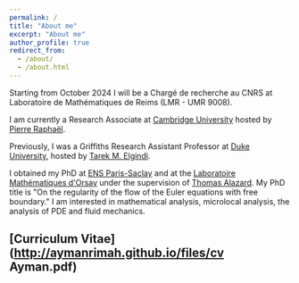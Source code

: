 ```yaml
---
permalink: /
title: "About me"
excerpt: "About me"
author_profile: true
redirect_from: 
  - /about/
  - /about.html
---
```

Starting from October 2024 I will be a Chargé de recherche au CNRS at Laboratoire de Mathématiques de Reims (LMR - UMR 9008).

I am currently a Research Associate at [Cambridge University](https://www.maths.cam.ac.uk/) hosted by [Pierre Raphaël](https://www.maths.cam.ac.uk/person/pr463).

Previously, I was a Griffiths Research Assistant Professor at [Duke University](https://math.duke.edu/), hosted by [Tarek M. Elgindi](https://sites.google.com/view/tarekelgindi/home).

I obtained my PhD at [ENS Paris-Saclay](https://ens-paris-saclay.fr/en) and at the [Laboratoire Mathématiques d'Orsay](https://www.imo.universite-paris-saclay.fr/en/) under the supervision of [Thomas Alazard](http://talazard.perso.math.cnrs.fr/). My PhD title is "On the regularity of the flow of the Euler equations with free boundary." I am interested in mathematical analysis, microlocal analysis, the analysis of PDE and fluid mechanics.

<!--- I am currently a [Program](https://www.msri.org/programs/327) associate at MSRI, Berkley.--->

<!--- ## Academic Background
PhD, ENS Paris Saclay, 2018-2021

Masters 2 AAG, Paris Sud university, 2017-2018

Masters, École Polytechnique, 2016-2018

Engineering and B.S., École Polytechnique, 2014-2018 --->


## [Curriculum Vitae](http://aymanrimah.github.io/files/cv Ayman.pdf)

<!--- ## Recent Papers
-[On paracomposition and change of variables in Paradifferential operators](http://aymanrimah.github.io/files//Paracomposition1.pdf)

-[A geometric proof of the Quasi-linearity of the water-waves system](https://aymanrimah.github.io/files/A geometric proof of the Quasi-linearity of the water-waves system1.pdf)

-[Regularity results on the flow map of periodic dispersive Burgers type equations and the Gravity-Capillary equations](https://aymanrimah.github.io/files/Positive regularity results on the flow of periodic quasi-linear dispersive Burgers type equations and the Gravity-Capillary equations v2.pdf)

-[On the Cauchy problem of dispersive Burgers Type
equations](https://aymanrimah.github.io/files/On the global well posedness of the weakly dispersive Burgers type equation.pdf) --->

